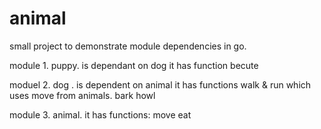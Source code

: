# animal
small project to demonstrate module dependencies in go.

module 1. puppy.  is dependant on dog
  it has function
    becute

moduel 2. dog .   is dependent on animal
  it has functions
    walk & run which uses move from animals.
    bark
    howl

module 3. animal.
  it has functions:
    move
    eat
